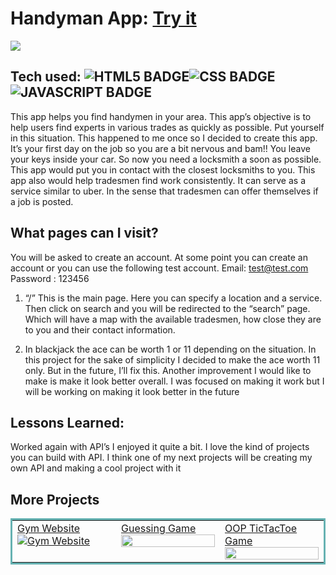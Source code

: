 # Handyman App: <a href="https://web-production-35c7a.up.railway.app/" target="_blank">Try it</a>
<a href="https://simpleblackjack.netlify.app//" target="_blank"><img src="https://media.giphy.com/media/PgnrYl21S1YBSI50LN/giphy.gif" /></a>


## Tech used: ![HTML5 BADGE](https://img.shields.io/static/v1?label=|&message=HTML5&color=23555f&style=plastic&logo=html5)![CSS BADGE](https://img.shields.io/static/v1?label=|&message=CSS3&color=285f65&style=plastic&logo=css3)![JAVASCRIPT BADGE](https://img.shields.io/static/v1?label=|&message=JAVASCRIPT&color=3c7f5d&style=plastic&logo=javascript)

This app helps you find handymen in your area. This app’s objective is to help users find experts in various trades as quickly as possible. Put yourself in this situation. This happened to me once so I decided to create this app. It’s your first day on the job so you are a bit nervous and bam!! You leave your keys inside your car. So now you need a locksmith a soon as possible. This app would put you in contact with the closest locksmiths to you. 
This app also would help tradesmen find work consistently. It can serve as a service similar to uber. In the sense that tradesmen can offer themselves if a job is posted.



## What pages can I visit? 
You will be asked to create an account. At some point you can create an account or you can use the following test account. 
Email: test@test.com
Password : 123456


1.	“/”
This is the main page. Here you can specify a location and a service. Then click on search and you will be redirected to the “search” page. Which will have a map with the available tradesmen, how close they are to you and their contact information.

2.	In blackjack the ace can be worth 1 or 11 depending on the situation. In this project for the sake of simplicity I decided to make the ace worth 11 only. But in the future, I’ll fix this.
Another improvement I would like to make is make it look better overall. I was focused on making it work but I will be working on making it look better in the future


## Lessons Learned:

Worked again with API’s I enjoyed it quite a bit. I love the kind of projects you can build with API.  I think one of my next projects will be creating my own API and making a cool project with it





## More Projects



<table bordercolor="#66b2b2">
  
  <tr>
    <td width="33.3%" valign="top">
<a target="_blank" href="https://github.com/Pablodelao/cool-projects/tree/master/Gym%20Website"> Gym Website</a>
        <br />
      <a target="_blank" href="https://github.com/Pablodelao/cool-projects/tree/master/Gym%20Website">
            <img src="https://media.giphy.com/media/4cLZL71gjz6CHGdFhW/giphy.gif" alt="Gym Website"/>
        </a>
    </td>
    <td width="33.3%" valign="top">
<a target="_blank" href="https://github.com/Pablodelao/cool-projects/tree/master/Guessing_game">Guessing Game</a>
      <br />
        <a target="_blank" href="https://github.com/Pablodelao/cool-projects/tree/master/Guessing_game">
          <img src="https://media.giphy.com/media/YqXgFE03Umzi3bnCkl/giphy.gif" width="100%" alt=""/>
        </a>
    </td>
    <td width="33.3%" valign="top">
<a target="_blank" href="https://github.com/Pablodelao/cool-projects/tree/master/OOP_TicTacToe">OOP TicTacToe Game</a>
        <br />
        <a target="_blank" href="https://github.com/Pablodelao/cool-projects/tree/master/OOP_TicTacToe">
          <img src="https://media.giphy.com/media/t3siO0H831Cx8ZiyTq/giphy.gif" width="100%" alt=""/>
        </a>
    </td>
  </tr>
</table>
